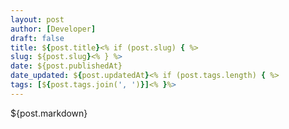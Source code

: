 ```yaml
---
layout: post
author: [Developer]
draft: false
title: ${post.title}<% if (post.slug) { %>
slug: ${post.slug}<% } %>
date: ${post.publishedAt}
date_updated: ${post.updatedAt}<% if (post.tags.length) { %>
tags: [${post.tags.join(', ')}]<% }%>
---
```


${post.markdown}
